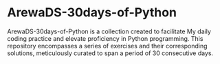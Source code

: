 # ArewaDS-30days-of-Python
ArewaDS-30days-of-Python is a collection created to facilitate My daily coding practice and elevate proficiency in Python programming. This repository encompasses a series of exercises and their corresponding solutions, meticulously curated to span a period of 30 consecutive days.
